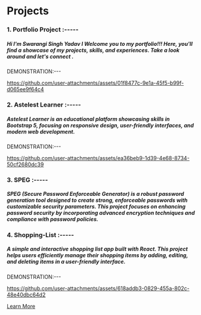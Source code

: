 # Projects

<h3>1. Portfolio Project :-----</h3>
<h5>Hi I'm Swarangi Singh Yadav I Welcome you to my portfolio!!! Here, you'll find a showcase of my projects, skills, and experiences. Take a look around and let's connect .</h5>
DEMONSTRATION:---

https://github.com/user-attachments/assets/01f8477c-9e1a-45f5-b99f-d065ee9f64c4

<h3>2. Astelest Learner :-----</h3>
<h5>Astelest Learner is an educational platform showcasing skills in <strong>Bootstrap 5</strong>, focusing on responsive design, user-friendly interfaces, and modern web development.</h5>
DEMONSTRATION:---

https://github.com/user-attachments/assets/ea36beb9-1d39-4e68-8734-50cf2680dc39

<h3>3. SPEG :-----</h3>
<h5>SPEG (Secure Password Enforceable Generator) is a robust password generation tool designed to create strong, enforceable passwords with customizable security parameters. This project focuses on enhancing password security by incorporating advanced encryption techniques and compliance with password policies.</h5>

<h3>4. Shopping-List :-----</h3>
<h5>A simple and interactive shopping list app built with React. This project helps users efficiently manage their shopping items by adding, editing, and deleting items in a user-friendly interface.</h5>
DEMONSTRATION:---

https://github.com/user-attachments/assets/618addb3-0829-455a-802c-48e40dbc64d2

<a href="https://www.linkedin.com/feed/" target="_blank">Learn More</a>
